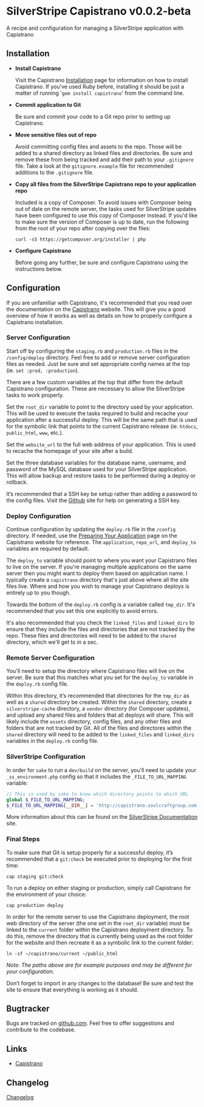 # SilverStripe Capistrano v0.0.2-beta

A recipe and configuration for managing a SilverStripe application with Capistrano

## Installation ##

* **Install Capistrano**

    Visit the Capistrano [Installation](http://capistranorb.com/documentation/getting-started/installation/) page for information on how to install Capistrano. If you've used Ruby before, installing it should be just a matter of running '`gem install capistrano`' from the command line.

* **Commit application to Git**

    Be sure and commit your code to a Git repo prior to setting up Capistrano.

* **Move sensitive files out of repo**

    Avoid committing config files and assets to the repo. Those will be added to a shared directory as linked files and directories. Be sure and remove these from being tracked and add their path to your `.gitignore` file. Take a look at the `gitignore.example` file for recommended additions to the `.gitignore` file.

* **Copy all files from the SilverStripe Capistrano repo to your application repo**

    Included is a copy of Composer. To avoid issues with Composer being out of date on the remote server, the tasks used for SilverStripe updates have been configured to use this copy of Composer instead. If you'd like to make sure the version of Composer is up to date, run the following from the root of your repo after copying over the files:

    `curl -sS https://getcomposer.org/installer | php`

* **Configure Capistrano**

    Before going any further, be sure and configure Capistrano using the instructions below.

## Configuration ##

If you are unfamiliar with Capistrano, it's recommended that you read over the documentation on the [Capistrano](http://capistranorb.com/) website. This will give you a good overview of how it works as well as details on how to properly configure a Capistrano installation.

### Server Configuration ###

Start off by configuring the `staging.rb` and `production.rb` files in the `/config/deploy` directory. Feel free to add or remove server configuration files as needed. Just be sure and set appropriate config names at the top (ie. `set :prod, :production`).

There are a few custom variables at the top that differ from the default Capistrano configuration. These are necessary to allow the SilverStripe tasks to work properly.

Set the `root_dir` variable to point to the directory used by your application. This will be used to execute the tasks required to build and recache your application after a successful deploy. This will be the same path that is used for the symbolic link that points to the current Capistrano release (ie. `htdocs`, `public_html`, `www`, etc.).

Set the `website_url` to the full web address of your application. This is used to recache the homepage of your site after a build.

Set the three database variables for the database name, username, and password of the MySQL database used for your SilverStripe application. This will allow backup and restore tasks to be performed during a deploy or rollback.

It’s recommended that a SSH key be setup rather than adding a password to the config files. Visit the [Github](https://help.github.com/articles/generating-ssh-keys) site for help on generating a SSH key.

### Deploy Configuration ###

Continue configuration by updating the `deploy.rb` file in the `/config` directory. If needed, use the [Preparing Your Application](http://capistranorb.com/documentation/getting-started/preparing-your-application/) page on the Capistrano website for reference. The `application`, `repo_url`, and `deploy_to` variables are required by default.

The `deploy_to` variable should point to where you want your Capistrano files to live on the server. If you're managing multiple applications on the same server then you might want to deploy them based on application name. I typically create a `capistrano` directory that's just above where all the site files live. Where and how you wish to manage your Capistrano deploys is entirely up to you though.

Towards the bottom of the `deploy.rb` config is a variable called `tmp_dir`. It's recommended that you set this one explicitly to avoid errors.

It's also recommended that you check the `linked_files` and `linked_dirs` to ensure that they include the files and directories that are not tracked by the repo. These files and directories will need to be added to the `shared` directory, which we'll get to in a sec.

### Remote Server Configuration ###

You'll need to setup the directory where Capistrano files will live on the server. Be sure that this matches what you set for the `deploy_to` variable in the `deploy.rb` config file.

Within this directory, it’s recommended that directories for the `tmp_dir` as well as a `shared` directory be created. Within the `shared` directory, create a `silverstripe-cache` directory, a `vendor` directory (for Composer updates), and upload any shared files and folders that all deploys will share. This will likely include the `assets` directory, config files, and any other files and folders that are not tracked by Git. All of the files and directores within the `shared` directory will need to be added to the `linked_files` and `linked_dirs` variables in the `deploy.rb` config file.

### SilverStripe Configuration ###

In order for `sake` to run a `dev/build` on the server, you'll need to update your `_ss_environment.php` config so that it includes the `_FILE_TO_URL_MAPPING` variable:

```php
// This is used by sake to know which directory points to which URL
global $_FILE_TO_URL_MAPPING;
$_FILE_TO_URL_MAPPING[__DIR__] = 'http://capistrano.soulcraftgroup.com';
```

More information about this can be found on the [SilverStripe Documentation](http://doc.silverstripe.org/framework/en/topics/commandline) site.

### Final Steps ###

To make sure that Git is setup properly for a successful deploy, it’s recommended that a `git:check` be executed prior to deploying for the first time:

`cap staging git:check`

To run a deploy on either staging or production, simply call Capistrano for the environment of your choice:

`cap production deploy`

In order for the remote server to use the Capistrano deployment, the root web directory of the server (the one set in the `root_dir` variable) must be linked to the `current` folder within the Capistrano deployment directory. To do this, remove the directory that is currently being used as the root folder for the website and then recreate it as a symbolic link to the current folder:

`ln -sf ~/capistrano/current ~/public_html`

*Note: The paths above are for example purposes and may be different for your configuration.*

Don’t forget to import in any changes to the database! Be sure and test the site to ensure that everything is working as it should.


## Bugtracker ##

Bugs are tracked on [github.com](https://github.com/jeffwhitfield/silverstripe-capistrano/issues). Feel free to offer suggestions and contribute to the codebase.

## Links ##

 * [Capistrano](http://capistranorb.com/)

## Changelog ##

[Changelog](https://github.com/jeffwhitfield/silverstripe-capistrano/blob/master/changelog.md)
